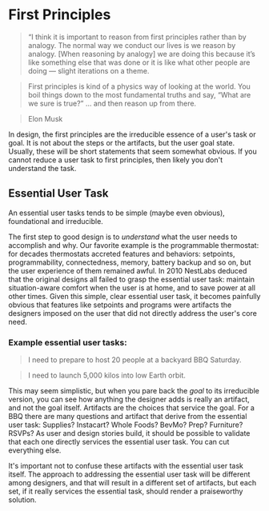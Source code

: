 # First Principles

> “I think it is important to reason from first principles rather than by analogy. The normal way we conduct our lives is we reason by analogy. [When reasoning by analogy] we are doing this because it’s like something else that was done or it is like what other people are doing — slight iterations on a theme.

> First principles is kind of a physics way of looking at the world. You boil things down to the most fundamental truths and say, “What are we sure is true?” … and then reason up from there.

> Elon Musk

In design, the first principles are the irreducible essence of a user's task or goal. It is not about the steps or the artifacts, but the user goal state. Usually, these will be short statements that seem somewhat obvious. If you cannot reduce a user task to first principles, then likely you don't understand the task.

## Essential User Task

An essential user tasks tends to be simple (maybe even obvious), foundational and irreducible. 

The first step to good design is to *understand* what the user needs to accomplish and why. Our favorite example is the programmable thermostat: for decades thermostats accreted features and behaviors: setpoints, programmability, connectedness, memory, battery backup and so on, but the user experience of them remained awful. In 2010 NestLabs deduced that the original designs all failed to grasp the essential user task: maintain situation-aware comfort when the user is at home, and to save power at all other times. Given this simple, clear essential user task, it becomes painfully obvious that features like setpoints and programs were artifacts the designers imposed on the user that did not directly address the user's core need.

### Example essential user tasks:
> I need to prepare to host 20 people at a backyard BBQ Saturday.

> I need to launch 5,000 kilos into low Earth orbit.

This may seem simplistic, but when you pare back the *goal* to its irreducible version, you can see how anything the designer adds is really an artifact, and not the goal itself. Artifacts are the choices that service the goal. For a BBQ there are many questions and artifact that derive from the essential user task: Supplies? Instacart? Whole Foods? BevMo? Prep? Furniture? RSVPs? As user and design stories build, it should be possible to validate that each one directly services the essential user task. You can cut everything else.

It's important not to confuse these artifacts with the essential user task itself. The approach to addressing the essential user task will be different among designers, and that will result in a different set of artifacts, but each set, if it really services the essential task, should render a praiseworthy solution.

